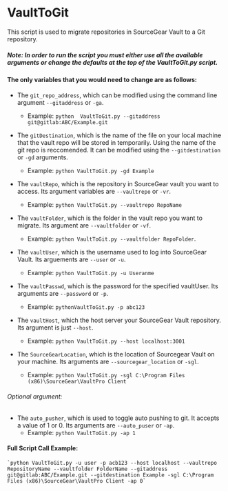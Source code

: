 # VaultToGit


This script is used to migrate repositories in SourceGear Vault to a Git repository.

##### Note: In order to run the script you must either use all the available arguments or change the defaults at the top of the VaultToGit.py script.


#### The only variables that you would need to change are as follows:

- The `git_repo_address`, which can be modified using the command line argument `--gitaddress` or `-ga`.
	-  Example: `python  VaultToGit.py --gitaddress git@gitlab:ABC/Example.git`

- The `gitDestination`, which is the name of the file on your local machine that the vault repo will be stored in temporarily. Using the name of the git repo is reccomended. It can be modified using the `--gitdestination` or `-gd` arguments. 
	- Example: `python VaultToGit.py -gd Example`

- The `vaultRepo`, which is the repository in SourceGear vault you want to access. Its argument variables are `--vaultrepo` or `-vr`. 
	- Example: `python VaultToGit.py --vaultrepo RepoName`
- The `vaultFolder`, which is the folder in the vault repo you want to migrate. Its argument are `--vaultfolder` or `-vf`. 
	- Example: `python VaultToGit.py --vaultfolder RepoFolder`.

- The `vaultUser`, which is the username used to log into SourceGear Vault. Its arguements are `--user` or `-u`.
	- Example: `python VaultToGit.py -u Useranme`

- The `vaultPasswd`, which is the password for the specified vaultUser. Its arguments are `--password` or `-p`. 
	- Example: `pythonVaultToGit.py -p abc123`

- The `vaultHost`, which the host server your SourceGear Vault repository. Its argument is just `--host`. 
	- Example: `python VaultToGit.py --host localhost:3001`

- The `SourceGearLocation`, which is the location of Sourcegear Vault on your machine. Its arguments are `--sourcegear_location` or `-sgl`.
	- Example: `python VaultToGit.py -sgl C:\Program Files (x86)\SourceGear\VaultPro Client`

###### Optional argument:

- The `auto_pusher`, which is used to toggle auto pushing to git. It accepts a value of 1 or 0. Its arguments are `--auto_puser` or `-ap`. 
	- Example: `python VaultToGit.py -ap 1`
#### Full Script Call Example:
	`python VaultToGit.py -u user -p acb123 --host localhost --vaultrepo RepositoryName --vaultfolder FolderName --gitaddress git@gitlab:ABC/Example.git --gitdestination Example -sgl C:\Program Files (x86)\SourceGear\VaultPro Client -ap 0`
